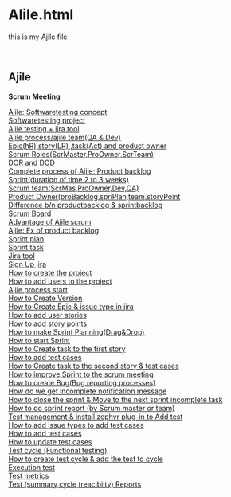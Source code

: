 # Alile.html
this is my Ajile file
<!DOCTYPE html>
<html lang="en">
<head>
  <title>Bootstrap Example</title>
  <meta charset="utf-8">
  <meta name="viewport" content="width=device-width, initial-scale=1">
  <link rel="stylesheet" href="https://maxcdn.bootstrapcdn.com/bootstrap/4.4.1/css/bootstrap.min.css">
  <script src="https://ajax.googleapis.com/ajax/libs/jquery/3.4.1/jquery.min.js"></script>
  <script src="https://cdnjs.cloudflare.com/ajax/libs/popper.js/1.16.0/umd/popper.min.js"></script>
  <script src="https://maxcdn.bootstrapcdn.com/bootstrap/4.4.1/js/bootstrap.min.js"></script>
</head>
<style>

</style>
<body>

<div class="container-fluid">
  &nbsp;&nbsp;&nbsp;<h2 class = "ml-2em bg-info">Ajile</h2>
 
  <div class="row">
    <!--=========1st column=============--> 
    <div class="col">
    <b><p>Scrum Meeting</p></b>
    <a href="	https://www.youtube.com/watch?v=GnG6RPSRLCs#t=0h0m0s
    ">	Ajile: Softwaretesting concept	</a><br>
    <a href="	https://www.youtube.com/watch?v=GnG6RPSRLCs#t=0h0m10s
    ">	Softwaretesting project	</a><br>
    <a href="	https://www.youtube.com/watch?v=GnG6RPSRLCs#t=0h1m3s
    ">	Ajile testing + jira tool	</a><br>
    <a href="	https://www.youtube.com/watch?v=GnG6RPSRLCs#t=0h1m47s 
    ">	Ajile process/ajile team(QA & Dev)	</a><br>
    <a href="	https://www.youtube.com/watch?v=GnG6RPSRLCs#t=0h7m17s  
    ">	Epic(hR),story(LR) ,task(Act) and product owner	</a><br>
    <a href="	https://www.youtube.com/watch?v=GnG6RPSRLCs#t=0h16m0s  
    ">	Scrum Roles(ScrMaster,ProOwner,ScrTeam)	</a><br>
    <a href="	https://www.youtube.com/watch?v=GnG6RPSRLCs#t=0h22m0s  
    ">	DOR and DOD	</a><br>
    <a href="	https://www.youtube.com/watch?v=GnG6RPSRLCs#t=0h26m0s  
    ">	Complete process of Ajile: Product backlog	</a><br>
    <a href="	https://www.youtube.com/watch?v=GnG6RPSRLCs#t=0h28m30s  
    ">	Sprint(duration of time 2 to 3 weeks)	</a><br>
    <a href="	https://www.youtube.com/watch?v=GnG6RPSRLCs#t=0h30m45s   
    ">	Scrum team(ScrMas,ProOwner,Dev,QA)	</a><br>
    <a href="	https://www.youtube.com/watch?v=GnG6RPSRLCs#t=0h30m54s   
    ">	Product Owner(proBacklog,spriPlan,team,storyPoint	</a><br>
    <a href="	https://www.youtube.com/watch?v=GnG6RPSRLCs#t=0h37m23s    
    ">	Difference b/n productbacklog & sprintbacklog	</a><br>
    <a href="	https://www.youtube.com/watch?v=GnG6RPSRLCs#t=0h48m22s     
    ">	Scrum Board	</a><br>
    <a href="	https://www.youtube.com/watch?v=GnG6RPSRLCs#t=0h51m41s     
    ">	Advantage of Ajile scrum	</a><br>
    <a href="	https://www.youtube.com/watch?v=GnG6RPSRLCs#t=0h53m48s
    ">	Ajile: Ex of product backlog	</a><br>
    <a href="	https://www.youtube.com/watch?v=GnG6RPSRLCs#t=0h58m38s
    ">	Sprint plan	</a><br>
    <a href="	https://www.youtube.com/watch?v=GnG6RPSRLCs#t=1h0m30s 
    ">	Sprint task	</a><br>
    <a href="	https://www.youtube.com/watch?v=GnG6RPSRLCs#t=1h1m50s  
    ">	Jira tool	</a><br>
    <a href="	https://www.youtube.com/watch?v=GnG6RPSRLCs#t=1h6m36s  
    ">	Sign Up jira	</a><br>
    <a href="	https://www.youtube.com/watch?v=GnG6RPSRLCs#t=1h17m24s   
    ">	How to create the project	</a><br>
    <a href="	https://www.youtube.com/watch?v=GnG6RPSRLCs#t=1h22m25s   
    ">	How to add users to the project	</a><br>
    <a href="	https://www.youtube.com/watch?v=GnG6RPSRLCs#t=1h28m45s    
    ">	Ajile process start	</a><br>
    <a href="	https://www.youtube.com/watch?v=GnG6RPSRLCs#t=1h30m2s     
    ">	How to Create Version	</a><br>
    
  </div>
 <!--=========2nd column=============--> 
<div class="col">
  <a href="	https://www.youtube.com/watch?v=GnG6RPSRLCs#t=1h30m40s      
">	How to Create Epic & issue type in jira	</a><br>
<a href="	https://www.youtube.com/watch?v=GnG6RPSRLCs#t=1h35m12s        
">	How to add user stories	</a><br>
<a href="	https://www.youtube.com/watch?v=GnG6RPSRLCs#t=1h45m0s         
">	How to add  story points	</a><br>
<a href="	https://www.youtube.com/watch?v=GnG6RPSRLCs#t=1h47m0s        
">	How to make Sprint Planning(Drag&Drop)	</a><br>
<a href="	https://www.youtube.com/watch?v=GnG6RPSRLCs#t=1h52m25s        
">	How to start Sprint	</a><br>
<a href="	https://www.youtube.com/watch?v=GnG6RPSRLCs#t=1h55m40s         
">	How to Create task to the first story	</a><br>
<a href="	https://www.youtube.com/watch?v=GnG6RPSRLCs#t=1h59m25s         
">	How to add test cases	</a><br>
<a href="	https://www.youtube.com/watch?v=GnG6RPSRLCs#t=2h1m25s          
">	How to Create task to the second story & test cases	</a><br>
<a href="	https://www.youtube.com/watch?v=GnG6RPSRLCs#t=2h2m21s          
">	How to improve Sprint to the scrum meeting	</a><br>
<a href="	https://www.youtube.com/watch?v=GnG6RPSRLCs#t=2h5m40s           
">	How to create Bug(Bug reporting processes)	</a><br>
<a href="	https://www.youtube.com/watch?v=GnG6RPSRLCs#t=2h10m30s            
">	How do we get incomplete notification message 	</a><br>
<a href="	https://www.youtube.com/watch?v=GnG6RPSRLCs#t=2h12m25s             
">	How to close the sprint & Move to the next sprint incomplete task	</a><br>
<a href="	https://www.youtube.com/watch?v=GnG6RPSRLCs#t=2h13m50s             
">	How to do sprint report (by Scrum master or team)	</a><br>
<a href="	https://www.youtube.com/watch?v=GnG6RPSRLCs#t=2h16m55s          
">	Test management & install zephyr plug-in to Add test	</a><br>
<a href="	https://www.youtube.com/watch?v=GnG6RPSRLCs#t=2h22m30s           
">	How to add issue types to add test cases	</a><br>
<a href="	https://www.youtube.com/watch?v=GnG6RPSRLCs#t=2h25m40s           
">	How to add test cases	</a><br>
<a href="	https://www.youtube.com/watch?v=GnG6RPSRLCs#t=2h27m50s           
">	How to update test cases	</a><br>
<a href="	https://www.youtube.com/watch?v=GnG6RPSRLCs#t=2h31m40s           
">	Test cycle (Functional testing)	</a><br>
<a href="	https://www.youtube.com/watch?v=GnG6RPSRLCs#t=2h35m0s            
">	How to create test cycle & add the test to cycle	</a><br>
<a href="	https://www.youtube.com/watch?v=GnG6RPSRLCs#t=2h37m0s           
">	Execution test	</a><br>
<a href="	https://www.youtube.com/watch?v=GnG6RPSRLCs#t=2h39m25s           
">	Test metrics 	</a><br>
<a href="	https://www.youtube.com/watch?v=GnG6RPSRLCs#t=2h40m18s           
">	Test (summary,cycle,treacibilty) Reports	</a><br>
</div>
</body>
</html>
